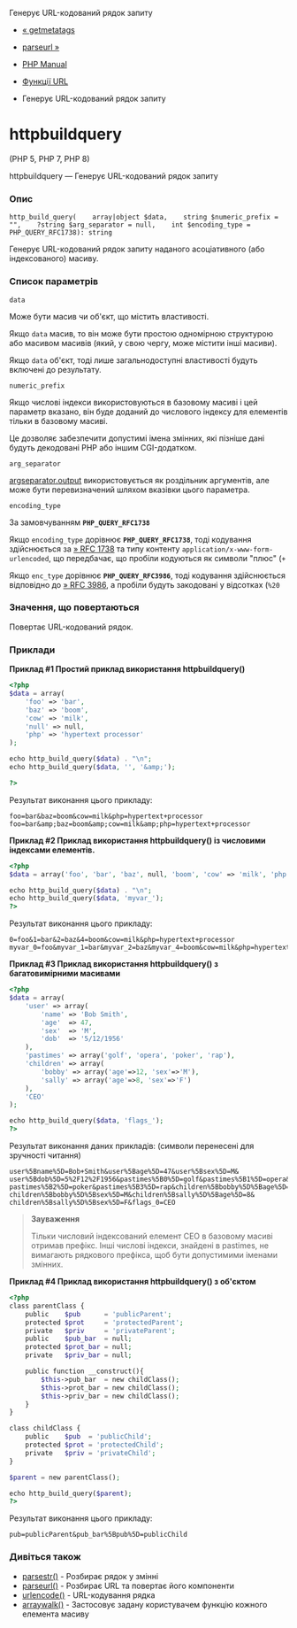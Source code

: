 Генерує URL-кодований рядок запиту

-   [« getmetatags](function.get-meta-tags.html)
    
-   [parseurl »](function.parse-url.html)
    
-   [PHP Manual](index.html)
    
-   [Функції URL](ref.url.html)
    
-   Генерує URL-кодований рядок запиту
    

# httpbuildquery

(PHP 5, PHP 7, PHP 8)

httpbuildquery — Генерує URL-кодований рядок запиту

### Опис

```methodsynopsis
http_build_query(    array|object $data,    string $numeric_prefix = "",    ?string $arg_separator = null,    int $encoding_type = PHP_QUERY_RFC1738): string
```

Генерує URL-кодований рядок запиту наданого асоціативного (або індексованого) масиву.

### Список параметрів

`data`

Може бути масив чи об'єкт, що містить властивості.

Якщо `data` масив, то він може бути простою одномірною структурою або масивом масивів (який, у свою чергу, може містити інші масиви).

Якщо `data` об'єкт, тоді лише загальнодоступні властивості будуть включені до результату.

`numeric_prefix`

Якщо числові індекси використовуються в базовому масиві і цей параметр вказано, він буде доданий до числового індексу для елементів тільки в базовому масиві.

Це дозволяє забезпечити допустимі імена змінних, які пізніше дані будуть декодовані PHP або іншим CGI-додатком.

`arg_separator`

[argseparator.output](ini.core.html#ini.arg-separator.output) використовується як роздільник аргументів, але може бути перевизначений шляхом вказівки цього параметра.

`encoding_type`

За замовчуванням **`PHP_QUERY_RFC1738`**

Якщо `encoding_type` дорівнює **`PHP_QUERY_RFC1738`**, тоді кодування здійснюється за [» RFC 1738](http://www.faqs.org/rfcs/rfc1738) та типу контенту `application/x-www-form-urlencoded`, що передбачає, що пробіли кодуються як символи "плюс" (`+`

Якщо `enc_type` дорівнює **`PHP_QUERY_RFC3986`**, тоді кодування здійснюється відповідно до [» RFC 3986](http://www.faqs.org/rfcs/rfc3986), а пробіли будуть закодовані у відсотках (`%20`

### Значення, що повертаються

Повертає URL-кодований рядок.

### Приклади

**Приклад #1 Простий приклад використання **httpbuildquery()****

```php
<?php
$data = array(
    'foo' => 'bar',
    'baz' => 'boom',
    'cow' => 'milk',
    'null' => null,
    'php' => 'hypertext processor'
);

echo http_build_query($data) . "\n";
echo http_build_query($data, '', '&amp;');

?>
```

Результат виконання цього прикладу:

```
foo=bar&baz=boom&cow=milk&php=hypertext+processor
foo=bar&amp;baz=boom&amp;cow=milk&amp;php=hypertext+processor
```

**Приклад #2 Приклад використання **httpbuildquery()** із числовими індексами елементів.**

```php
<?php
$data = array('foo', 'bar', 'baz', null, 'boom', 'cow' => 'milk', 'php' => 'hypertext processor');

echo http_build_query($data) . "\n";
echo http_build_query($data, 'myvar_');
?>
```

Результат виконання цього прикладу:

```
0=foo&1=bar&2=baz&4=boom&cow=milk&php=hypertext+processor
myvar_0=foo&myvar_1=bar&myvar_2=baz&myvar_4=boom&cow=milk&php=hypertext+processor
```

**Приклад #3 Приклад використання **httpbuildquery()** з багатовимірними масивами**

```php
<?php
$data = array(
    'user' => array(
        'name' => 'Bob Smith',
        'age'  => 47,
        'sex'  => 'M',
        'dob'  => '5/12/1956'
    ),
    'pastimes' => array('golf', 'opera', 'poker', 'rap'),
    'children' => array(
        'bobby' => array('age'=>12, 'sex'=>'M'),
        'sally' => array('age'=>8, 'sex'=>'F')
    ),
    'CEO'
);

echo http_build_query($data, 'flags_');
?>
```

Результат виконання даних прикладів: (символи перенесені для зручності читання)

```
user%5Bname%5D=Bob+Smith&user%5Bage%5D=47&user%5Bsex%5D=M&
user%5Bdob%5D=5%2F12%2F1956&pastimes%5B0%5D=golf&pastimes%5B1%5D=opera&
pastimes%5B2%5D=poker&pastimes%5B3%5D=rap&children%5Bbobby%5D%5Bage%5D=12&
children%5Bbobby%5D%5Bsex%5D=M&children%5Bsally%5D%5Bage%5D=8&
children%5Bsally%5D%5Bsex%5D=F&flags_0=CEO
```

> **Зауваження**
> 
> Тільки числовий індексований елемент CEO в базовому масиві отримав префікс. Інші числові індекси, знайдені в pastimes, не вимагають рядкового префікса, щоб бути допустимими іменами змінних.

**Приклад #4 Приклад використання **httpbuildquery()** з об'єктом**

```php
<?php
class parentClass {
    public    $pub      = 'publicParent';
    protected $prot     = 'protectedParent';
    private   $priv     = 'privateParent';
    public    $pub_bar  = null;
    protected $prot_bar = null;
    private   $priv_bar = null;

    public function __construct(){
        $this->pub_bar  = new childClass();
        $this->prot_bar = new childClass();
        $this->priv_bar = new childClass();
    }
}

class childClass {
    public    $pub  = 'publicChild';
    protected $prot = 'protectedChild';
    private   $priv = 'privateChild';
}

$parent = new parentClass();

echo http_build_query($parent);
?>
```

Результат виконання цього прикладу:

```
pub=publicParent&pub_bar%5Bpub%5D=publicChild
```

### Дивіться також

-   [parsestr()](function.parse-str.html) - Розбирає рядок у змінні
-   [parseurl()](function.parse-url.html) - Розбирає URL та повертає його компоненти
-   [urlencode()](function.urlencode.html) - URL-кодування рядка
-   [arraywalk()](function.array-walk.html) - Застосовує задану користувачем функцію кожного елемента масиву